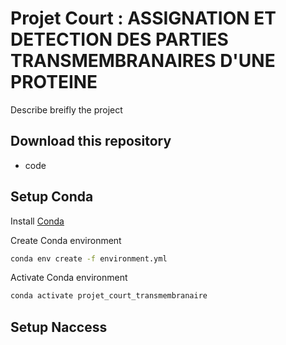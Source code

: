 # Projet Court : ASSIGNATION ET DETECTION DES PARTIES TRANSMEMBRANAIRES D'UNE PROTEINE

Describe breifly the project

## Download this repository
- code

## Setup Conda

Install [Conda](https://docs.conda.io/projects/conda/en/latest/user-guide/install/index.html)

Create Conda environment
```bash
conda env create -f environment.yml
```

Activate Conda environment
```bash
conda activate projet_court_transmembranaire
```

## Setup Naccess

